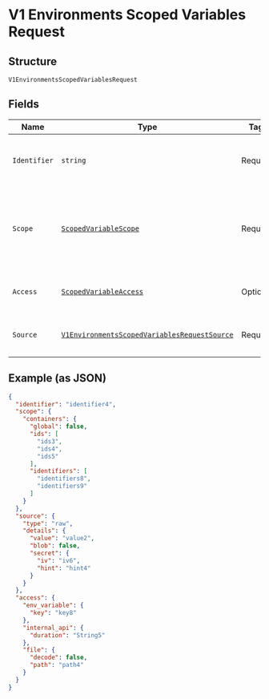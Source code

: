 
# V1 Environments Scoped Variables Request

## Structure

`V1EnvironmentsScopedVariablesRequest`

## Fields

| Name | Type | Tags | Description |
|  --- | --- | --- | --- |
| `Identifier` | `string` | Required | An identifier for this Scoped Variable. |
| `Scope` | [`ScopedVariableScope`](../../doc/models/scoped-variable-scope.md) | Required | Information about the assignment of the scoped variable and how it is invoked. |
| `Access` | [`ScopedVariableAccess`](../../doc/models/scoped-variable-access.md) | Optional | The way the scoped variable is accessed. |
| `Source` | [`V1EnvironmentsScopedVariablesRequestSource`](../../doc/models/containers/v1-environments-scoped-variables-request-source.md) | Required | This is a container for one-of cases. |

## Example (as JSON)

```json
{
  "identifier": "identifier4",
  "scope": {
    "containers": {
      "global": false,
      "ids": [
        "ids3",
        "ids4",
        "ids5"
      ],
      "identifiers": [
        "identifiers8",
        "identifiers9"
      ]
    }
  },
  "source": {
    "type": "raw",
    "details": {
      "value": "value2",
      "blob": false,
      "secret": {
        "iv": "iv6",
        "hint": "hint4"
      }
    }
  },
  "access": {
    "env_variable": {
      "key": "key8"
    },
    "internal_api": {
      "duration": "String5"
    },
    "file": {
      "decode": false,
      "path": "path4"
    }
  }
}
```

